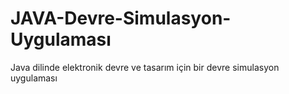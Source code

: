 # JAVA-Devre-Simulasyon-Uygulaması
Java dilinde elektronik devre ve tasarım için bir devre simulasyon uygulaması
